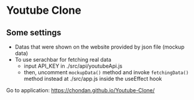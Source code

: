 # Youtube Clone

## Some settings
- Datas that were shown on the website provided by json file (mockup data)
- To use serachbar for fetching real data 
	- input API_KEY in ./src/api/youtubeApi.js
	- then, uncomment `mockupData()` method and invoke `fetchingData()` method instead at ./src/app.js inside the useEffect hook

Go to application: https://chondan.github.io/Youtube-Clone/